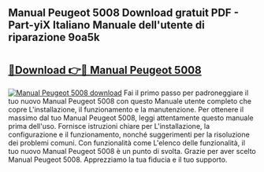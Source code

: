 ## Manual Peugeot 5008 Download gratuit PDF - Part-yiX Italiano Manuale dell'utente di riparazione 9oa5k

# <h2><a href="http://df9gmrd.blite.top/?on=Manual+Peugeot+5008">🔗Download 👉🔴 Manual Peugeot 5008</a></h2>

[![Manual Peugeot 5008 download](https://i.imgur.com/lujVjoI.png)](http://df9gmrd.blite.top/?on=Manual+Peugeot+5008)
Fai il primo passo per padroneggiare il tuo nuovo Manual Peugeot 5008 con questo Manuale utente completo che copre L'installazione, il funzionamento e la manutenzione. Per ottenere il massimo dal tuo Manual Peugeot 5008, leggi attentamente questo manuale prima dell'uso. Fornisce istruzioni chiare per L'installazione, la configurazione e il funzionamento, nonché suggerimenti per la risoluzione dei problemi comuni. Con funzionalità come L'elenco delle funzionalità, il tuo nuovo Manual Peugeot 5008 è un punto di svolta. Grazie per aver scelto Manual Peugeot 5008. Apprezziamo la tua fiducia e il tuo supporto.
